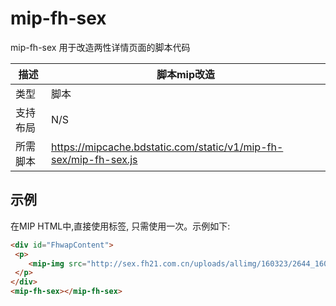 # mip-fh-sex 

mip-fh-sex 用于改造两性详情页面的脚本代码

|描述|脚本mip改造|
|---|---|
|类型|脚本|
|支持布局|N/S|
|所需脚本|https://mipcache.bdstatic.com/static/v1/mip-fh-sex/mip-fh-sex.js|

## 示例

在MIP HTML中,直接使用标签, 只需使用一次。示例如下:

```html
<div id="FhwapContent">
 <p>
    <mip-img src="http://sex.fh21.com.cn/uploads/allimg/160323/2644_160323151044_1.jpg"/>
 </p>
</div>
<mip-fh-sex></mip-fh-sex>
```

